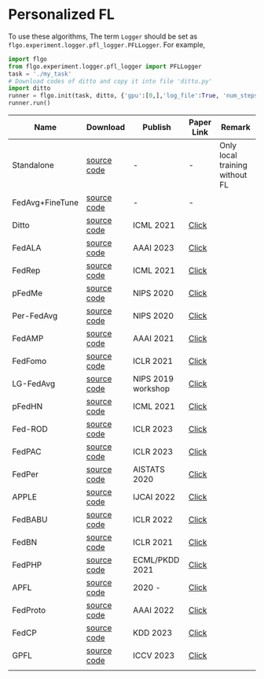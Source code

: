 # Personalized FL

To use these algorithms, The term `Logger` should be set as `flgo.experiment.logger.pfl_logger.PFLLogger`. For example,
```python
import flgo
from flgo.experiment.logger.pfl_logger import PFLLogger
task = './my_task'
# Download codes of ditto and copy it into file 'ditto.py'
import ditto
runner = flgo.init(task, ditto, {'gpu':[0,],'log_file':True, 'num_steps':5}, Logger=PFLLogger)
runner.run()
```

| **Name**        | **Download**                                                                                              | **Publish**        | **Paper Link**                                                   | **Remark**                     |
|-----------------|-----------------------------------------------------------------------------------------------------------|--------------------|------------------------------------------------------------------|--------------------------------|
| Standalone      | [source code](https://raw.githubusercontent.com/WwZzz/easyFL/FLGo/resources/algorithm/standalone.py)      | -                  | -                                                                | Only local training without FL |
| FedAvg+FineTune | [source code](https://raw.githubusercontent.com/WwZzz/easyFL/FLGo/resources/algorithm/fedavg_finetune.py) | -                  | -                                                                |                                |
| Ditto           | [source code](https://raw.githubusercontent.com/WwZzz/easyFL/FLGo/resources/algorithm/ditto.py)           | ICML 2021          | [Click](http://arxiv.org/abs/2007.14390)                         |                                |
| FedALA          | [source code](https://raw.githubusercontent.com/WwZzz/easyFL/FLGo/resources/algorithm/fedala.py)          | AAAI 2023          | [Click](http://arxiv.org/abs/2212.01197)                         |                                |
| FedRep          | [source code](https://raw.githubusercontent.com/WwZzz/easyFL/FLGo/resources/algorithm/fedrep.py)          | ICML 2021          | [Click](http://arxiv.org/abs/2102.07078)                         |                                |
| pFedMe          | [source code](https://raw.githubusercontent.com/WwZzz/easyFL/FLGo/resources/algorithm/pfedme.py)          | NIPS 2020          | [Click](http://arxiv.org/abs/2006.08848)                         |                                |                                         |
| Per-FedAvg      | [source code](https://raw.githubusercontent.com/WwZzz/easyFL/FLGo/resources/algorithm/perfedavg.py)       | NIPS 2020          | [Click](http://arxiv.org/abs/2002.07948)                         |                                |
| FedAMP          | [source code](https://raw.githubusercontent.com/WwZzz/easyFL/FLGo/resources/algorithm/fedamp.py)          | AAAI 2021          | [Click](http://arxiv.org/abs/2007.03797)                         |                                |
| FedFomo         | [source code](https://raw.githubusercontent.com/WwZzz/easyFL/FLGo/resources/algorithm/fedfomo.py)         | ICLR 2021          | [Click](http://arxiv.org/abs/2012.08565)                         |                                |
| LG-FedAvg       | [source code](https://raw.githubusercontent.com/WwZzz/easyFL/FLGo/resources/algorithm/lgfedavg.py)        | NIPS 2019 workshop | [Click](http://arxiv.org/abs/2001.01523)                         |                                |
| pFedHN          | [source code](https://raw.githubusercontent.com/WwZzz/easyFL/FLGo/resources/algorithm/pfedhn.py)          | ICML 2021          | [Click](https://proceedings.mlr.press/v139/shamsian21a.html)     |                                |
| Fed-ROD         | [source code](https://raw.githubusercontent.com/WwZzz/easyFL/FLGo/resources/algorithm/fedrod.py)          | ICLR 2023          | [Click](https://openreview.net/forum?id=I1hQbx10Kxn)             |                                |
| FedPAC          | [source code](https://raw.githubusercontent.com/WwZzz/easyFL/FLGo/resources/algorithm/fedpac.py)          | ICLR 2023          | [Click](http://arxiv.org/abs/2306.11867)                         |                                |
| FedPer          | [source code](https://raw.githubusercontent.com/WwZzz/easyFL/FLGo/resources/algorithm/fedper.py)          | AISTATS 2020       | [Click](http://arxiv.org/abs/1912.00818)                         |                                |
| APPLE           | [source code](https://raw.githubusercontent.com/WwZzz/easyFL/FLGo/resources/algorithm/apple.py)           | IJCAI 2022         | [Click](https://www.ijcai.org/proceedings/2022/301)              |                                |
| FedBABU         | [source code](https://raw.githubusercontent.com/WwZzz/easyFL/FLGo/resources/algorithm/fedbabu.py)         | ICLR 2022          | [Click](http://arxiv.org/abs/2106.06042)                         |                                |
| FedBN           | [source code](https://raw.githubusercontent.com/WwZzz/easyFL/FLGo/resources/algorithm/fedbn.py)           | ICLR 2021          | [Click](https://openreview.net/pdf?id=6YEQUn0QICG)               |                                |
| FedPHP          | [source code](https://raw.githubusercontent.com/WwZzz/easyFL/FLGo/resources/algorithm/fedphp.py)          | ECML/PKDD 2021     | [Click](https://dl.acm.org/doi/abs/10.1007/978-3-030-86486-6_36) |                                |
| APFL            | [source code](https://raw.githubusercontent.com/WwZzz/easyFL/FLGo/resources/algorithm/apfl.py)            | 2020 -             | [Click](http://arxiv.org/abs/2003.13461)                         |                                |
| FedProto        | [source code](https://raw.githubusercontent.com/WwZzz/easyFL/FLGo/resources/algorithm/fedproto.py)        | AAAI 2022          | [Click](https://ojs.aaai.org/index.php/AAAI/article/view/20819)  |                                |
| FedCP           | [source code](https://raw.githubusercontent.com/WwZzz/easyFL/FLGo/resources/algorithm/fedcp.py)           | KDD 2023           | [Click](http://arxiv.org/abs/2307.01217)                         |                                |
| GPFL            | [source code](https://raw.githubusercontent.com/WwZzz/easyFL/FLGo/resources/algorithm/gpfl.py)            | ICCV 2023          | [Click](http://arxiv.org/abs/2308.10279)                         |                                |
|                 |                                                                                                           |                    |                                                                  |                                |
